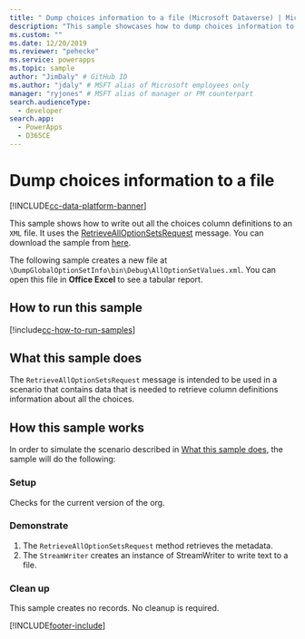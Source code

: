 ```yaml
---
title: " Dump choices information to a file (Microsoft Dataverse) | Microsoft Docs" # Intent and product brand in a unique string of 43-59 chars including spaces
description: "This sample showcases how to dump choices information to a file." # 115-145 characters including spaces. This abstract displays in the search result.
ms.custom: ""
ms.date: 12/20/2019
ms.reviewer: "pehecke"
ms.service: powerapps
ms.topic: sample
author: "JimDaly" # GitHub ID
ms.author: "jdaly" # MSFT alias of Microsoft employees only
manager: "ryjones" # MSFT alias of manager or PM counterpart
search.audienceType: 
  - developer
search.app: 
  - PowerApps
  - D365CE
---
```


# Dump choices information to a file

[!INCLUDE[cc-data-platform-banner](../../../../includes/cc-data-platform-banner.md)]

This sample shows how to write out all the choices column definitions to an `XML` file. It uses the [RetrieveAllOptionSetsRequest](/dotnet/api/microsoft.xrm.sdk.messages.retrievealloptionsetsrequest?view=dynamics-general-ce-9) message. You can download the sample from [here](https://github.com/microsoft/PowerApps-Samples/tree/master/cds/orgsvc/C%23/DumpGlobalOptionSetInfo).

The following sample creates a new file at `\DumpGlobalOptionSetInfo\bin\Debug\AllOptionSetValues.xml`. You can open this file in **Office Excel** to see a tabular report. 

## How to run this sample

[!include[cc-how-to-run-samples](../../includes/cc-how-to-run-samples.md)]

## What this sample does

The `RetrieveAllOptionSetsRequest` message is intended to be used in a scenario that contains data that is needed to retrieve column definitions information about all the choices.

## How this sample works

In order to simulate the scenario described in [What this sample does](#what-this-sample-does), the sample will do the following:

### Setup

Checks for the current version of the org.

### Demonstrate

1. The `RetrieveAllOptionSetsRequest` method retrieves the metadata. 
1. The `StreamWriter` creates an instance of StreamWriter to write text to a file.

### Clean up

This sample creates no records. No cleanup is required.


[!INCLUDE[footer-include](../../../../includes/footer-banner.md)]

